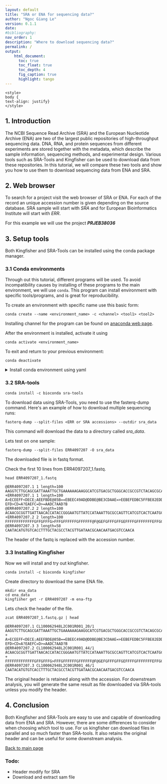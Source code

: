```yaml
---
layout: default
title: "SRA or ENA for sequencing data?"
author: "Ngoc Giang Le"
version: 0.1.1
date:
#bibliography:
nav_order: 1
description: "Where to download sequencing data?"
permalink: /
output:
    html_document:
      toc: true
      toc_float: true
      toc_depth: 4
      fig_caption: true
      highlight: tango
---
```



```{=html}
<style>
body {
text-align: justify}
</style>
```

## 1. Introduction

The NCBI Sequence Read Archive (SRA) and the European Nucleotide Archive (ENA) are two of the largest public repositories of high-throughput sequencing data.
DNA, RNA, and protein sequences from different experiments are stored together with the metadata, which describe the sample information, sequencing methods, and experimental design.
Various tools such as SRA-Tools and Kingfisher can be used to download data from these repositories.
In this tutorial, we will compare these two tools and show you how to use them to download sequencing data from ENA and SRA.


## 2. Web browser

To search for a project visit the web browser of SRA or ENA.
For each of the record an unique accession number is given depending on the source database.
SRA sample will start with *SRA* and for European Bioinformatics Institute will start with *ERR*.


For this example we will use the project ***PRJEB38036***

## 3. Setup tools

Both Kingfisher and SRA-Tools can be installed using the conda package manager.

### 3.1 Conda environments

Through out this tutorial, different programs will be used.
To avoid incompatibility causes by installing of these programs to the main environment, we will use `conda`.
This program can install environment with specific tools/programs, and is great for reproducibility.

To create an environment with specific name use this basic form:

`conda create --name <environment_name> -c <channel> <tool1> <tool2>`

Installing channel for the program can be found on [anaconda web page](https://anaconda.org).

After the environment is installed, activate it using

`conda activate <environment_name>`

To exit and return to your previous environment:

`conda deactivate`


<details>
  <summary>Install conda environment using yaml</summary>

`conda env create -f <yaml_file_path>`
    
***Yaml files for this project are located at the `envs/` directory.***
    
</details>



### 3.2 SRA-tools

```
conda install -c bioconda sra-tools
```

To download data using SRA-Tools, you need to use the fasterq-dump command.
Here's an example of how to download multiple sequencing runs:

```
fasterq-dump --split-files <ERR or SRA accessions> --outdir sra_data
```
This command will download the data to a directory called *sra_data*.  

Lets test on one sample:

```
fasterq-dump --split-files ERR4097207 -O sra_data
```

The downloaded file is in fastq format.
 
Check the first 10 lines from ERR4097207_1.fastq. 

```head ERR4097207_1.fastq```


```
@ERR4097207.1 1 length=100
AAGGTCTTGCAGCGATTAAATTGCTGAAAAAAGAAGGCATCGTGACGCTGGGCACCGCCGTCTACAGCGCATCGCAGGGCCTGCTGGCGGCGCTGGCGGG
+ERR4097207.1 1 length=100
A>ECEEFF<DECE;AEEFBDE@85B==EBEEC49AD@DDBE@BE3CDAAE=>EEBEFEDBC5FFBE82EDD?EFD>CD=A?EAEFC=D>=AADC7AAD?B
@ERR4097207.2 2 length=100
ACAACGCGGTTGATTAACACCATACCGGGAATGTTATCCATAAATTGCGCCAGTTCATCGTCACTCAATGCTTTTGAGTGAACAATCAACGCATTACAAC
+ERR4097207.2 2 length=100
FFFFFFFFFFFFFGFFGFFFG>FFFGFFFFFFGFFFFFF@F@GEFGFFFGFFGEFFFFGFFFFFFFEFFGGFFEFFBGFFFGGFGGFFFAFFFGGFFFFG
@ERR4097207.3 3 length=58
CAATACATGTGTCACCTTTGCTACGCCTACGTTGATAACGCAACAATGACGTCCAACA
```
The header of the fastq is replaced with the accession number.


### 3.3 Installing Kingfisher

Now we will install and try out kingfisher.

```
conda install -c bioconda kingfisher
```

Create directory to download the same ENA file.

```
mkdir ena_data
cd ena_data
kingfisher get -r ERR4097207 -m ena-ftp
```

Lets check the header of the file.

```
zcat ERR4097207_1.fastq.gz | head
```

```
@ERR4097207.1 CL100062948L2C001R001_20/1
AAGGTCTTGCAGCGATTAAATTGCTGAAAAAAGAAGGCATCGTGACGCTGGGCACCGCCGTCTACAGCGCATCGCAGGGCCTGCTGGCGGCGCTGGCGGG
+
A>ECEEFF<DECE;AEEFBDE@85B==EBEEC49AD@DDBE@BE3CDAAE=>EEBEFEDBC5FFBE82EDD?EFD>CD=A?EAEFC=D>=AADC7AAD?B
@ERR4097207.2 CL100062948L2C001R001_44/1
ACAACGCGGTTGATTAACACCATACCGGGAATGTTATCCATAAATTGCGCCAGTTCATCGTCACTCAATGCTTTTGAGTGAACAATCAACGCATTACAAC
+
FFFFFFFFFFFFFGFFGFFFG>FFFGFFFFFFGFFFFFF@F@GEFGFFFGFFGEFFFFGFFFFFFFEFFGGFFEFFBGFFFGGFGGFFFAFFFGGFFFFG
@ERR4097207.3 CL100062948L2C001R001_46/1
CAATACATGTGTCACCTTTGCTACGCCTACGTTGATAACGCAACAATGACGTCCAACA
```

The original header is retained along with the accession.
For downstream analysis, you will generate the same result as file downloaded via SRA-tools unless you modify the header.   


## 4. Conclusion

Both Kingfisher and SRA-Tools are easy to use and capable of downloading data from ENA and SRA.
However, there are some differences to consider when choosing which tool to use.
For us kingfisher can download files in parallel and so much faster than SRA-tools.
It also retains the original header and can be useful for some downstream analysis.



[Back to main page](https://gianglen.github.io/Zymo-Mock-sequencing/)

### Todo:
*   Header modify for SRA
*   Download and extract sam file

